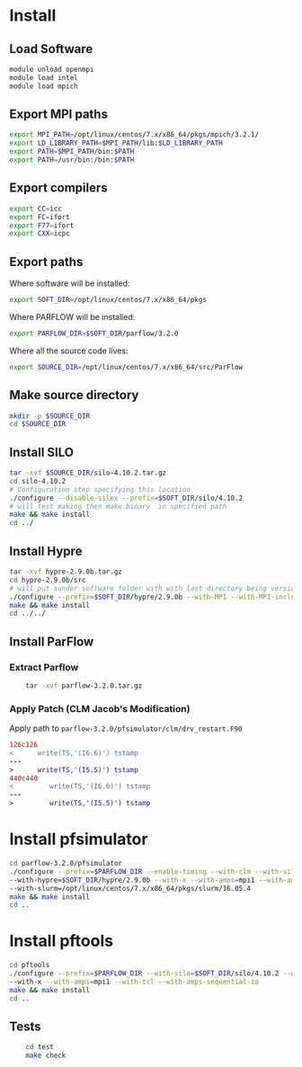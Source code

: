 # Install
## Load Software
```bash
module unload openmpi
module load intel
module load mpich
```

## Export MPI paths
```bash
export MPI_PATH=/opt/linux/centos/7.x/x86_64/pkgs/mpich/3.2.1/
export LD_LIBRARY_PATH=$MPI_PATH/lib:$LD_LIBRARY_PATH
export PATH=$MPI_PATH/bin:$PATH
export PATH=/usr/bin:/bin:$PATH
```

## Export compilers
```bash
export CC=icc
export FC=ifort
export F77=ifort
export CXX=icpc
```

## Export paths
Where software will be installed:
```bash
export SOFT_DIR=/opt/linux/centos/7.x/x86_64/pkgs
```

Where PARFLOW will be installed:
```bash
export PARFLOW_DIR=$SOFT_DIR/parflow/3.2.0
```

Where all the source code lives:
```bash
export SOURCE_DIR=/opt/linux/centos/7.x/x86_64/src/ParFlow
```

## Make source directory
```bash
mkdir -p $SOURCE_DIR
cd $SOURCE_DIR
```

## Install SILO
```bash
tar -xvf $SOURCE_DIR/silo-4.10.2.tar.gz
cd silo-4.10.2
# Configuration step specifying this location
./configure --disable-silex --prefix=$SOFT_DIR/silo/4.10.2
# will test making then make binary  in specified path
make && make install
cd ../
```

## Install Hypre
```bash
tar -xvf hypre-2.9.0b.tar.gz
cd hypre-2.9.0b/src
# will put sunder software folder with with last directory being version
./configure --prefix=$SOFT_DIR/hypre/2.9.0b --with-MPI --with-MPI-include=$MPI_PATH/include --with-MPI-libs=mpi --with-MPI-lib-dirs=$MPI_PATH/lib
make && make install
cd ../../
```

## Install ParFlow
### Extract Parflow
```bash
    tar -xvf parflow-3.2.0.tar.gz
```

### Apply Patch (CLM Jacob's Modification)
Apply path to `parflow-3.2.0/pfsimulator/clm/drv_restart.F90`
```diff
126c126
<      write(TS,'(I6.6)') tstamp
---
>      write(TS,'(I5.5)') tstamp
440c440
<         write(TS,'(I6.6)') tstamp
---
>         write(TS,'(I5.5)') tstamp
```

# Install pfsimulator
```bash
cd parflow-3.2.0/pfsimulator
./configure --prefix=$PARFLOW_DIR --enable-timing --with-clm --with-silo=$SOFT_DIR/silo/4.10.2 \
--with-hypre=$SOFT_DIR/hypre/2.9.0b --with-x --with-amps=mpi1 --with-amps-sequential-io \
--with-slurm=/opt/linux/centos/7.x/x86_64/pkgs/slurm/16.05.4
make && make install
cd ..
```

# Install pftools
```bash
cd pftools
./configure --prefix=$PARFLOW_DIR --with-silo=$SOFT_DIR/silo/4.10.2 --with-hypre=$SOFT_DIR/hypre/2.9.0b \
--with-x --with-amps=mpi1 --with-tcl --with-amps-sequential-io
make && make install
cd ..
```

## Tests
```bash
    cd test
    make check
```
